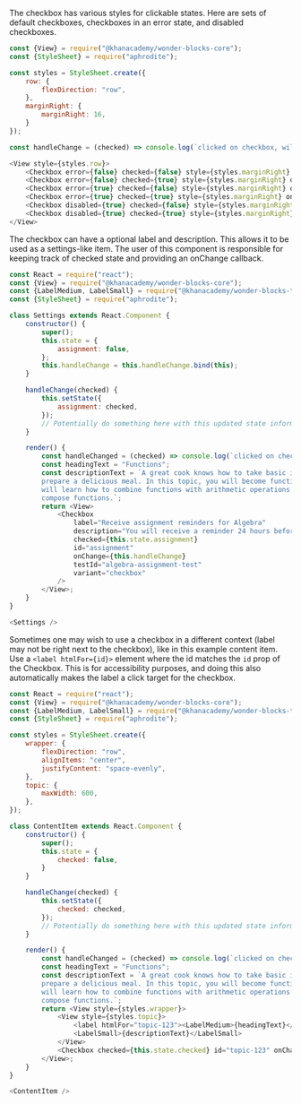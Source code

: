 The checkbox has various styles for clickable states. Here are sets of default checkboxes, checkboxes in an error state, and disabled checkboxes.
```js
const {View} = require("@khanacademy/wonder-blocks-core");
const {StyleSheet} = require("aphrodite");

const styles = StyleSheet.create({
    row: {
        flexDirection: "row",
    },
    marginRight: {
        marginRight: 16,
    }
});

const handleChange = (checked) => console.log(`clicked on checkbox, will be checked=${checked.toString()}`);

<View style={styles.row}>
    <Checkbox error={false} checked={false} style={styles.marginRight} onChange={handleChange} />
    <Checkbox error={false} checked={true} style={styles.marginRight} onChange={handleChange} />
    <Checkbox error={true} checked={false} style={styles.marginRight} onChange={handleChange} />
    <Checkbox error={true} checked={true} style={styles.marginRight} onChange={handleChange} />
    <Checkbox disabled={true} checked={false} style={styles.marginRight} onChange={handleChange} />
    <Checkbox disabled={true} checked={true} style={styles.marginRight} onChange={handleChange} />
</View>
```

The checkbox can have a optional label and description. This allows it to be
used as a settings-like item. The user of this component is responsible for
keeping track of checked state and providing an onChange callback.

```js
const React = require("react");
const {View} = require("@khanacademy/wonder-blocks-core");
const {LabelMedium, LabelSmall} = require("@khanacademy/wonder-blocks-typography");
const {StyleSheet} = require("aphrodite");

class Settings extends React.Component {
    constructor() {
        super();
        this.state = {
            assignment: false,
        };
        this.handleChange = this.handleChange.bind(this);
    }

    handleChange(checked) {
        this.setState({
            assignment: checked,
        });
        // Potentially do something here with this updated state information.
    }

    render() {
        const handleChanged = (checked) => console.log(`clicked on checkbox with checked=${checked.toString()}`);
        const headingText = "Functions";
        const descriptionText = `A great cook knows how to take basic ingredients and
        prepare a delicious meal. In this topic, you will become function-chefs! You
        will learn how to combine functions with arithmetic operations and how to
        compose functions.`;
        return <View>
            <Checkbox
                label="Receive assignment reminders for Algebra"
                description="You will receive a reminder 24 hours before each deadline"
                checked={this.state.assignment}
                id="assignment"
                onChange={this.handleChange}
                testId="algebra-assignment-test"
                variant="checkbox"
            />
        </View>;
    }
}

<Settings />
```

Sometimes one may wish to use a checkbox in a different context (label may not
be right next to the checkbox), like in this example content item. Use a
`<label htmlFor={id}>` element where the id matches the `id` prop of the
Checkbox. This is for accessibility purposes, and doing this also automatically
makes the label a click target for the checkbox.
```js
const React = require("react");
const {View} = require("@khanacademy/wonder-blocks-core");
const {LabelMedium, LabelSmall} = require("@khanacademy/wonder-blocks-typography");
const {StyleSheet} = require("aphrodite");

const styles = StyleSheet.create({
    wrapper: {
        flexDirection: "row",
        alignItems: "center",
        justifyContent: "space-evenly",
    },
    topic: {
        maxWidth: 600,
    },
});

class ContentItem extends React.Component {
    constructor() {
        super();
        this.state = {
            checked: false,
        }
    }

    handleChange(checked) {
        this.setState({
            checked: checked,
        });
        // Potentially do something here with this updated state information.
    }

    render() {
        const handleChanged = (checked) => console.log(`clicked on checkbox with checked=${checked.toString()}`);
        const headingText = "Functions";
        const descriptionText = `A great cook knows how to take basic ingredients and
        prepare a delicious meal. In this topic, you will become function-chefs! You
        will learn how to combine functions with arithmetic operations and how to
        compose functions.`;
        return <View style={styles.wrapper}>
            <View style={styles.topic}>
                <label htmlFor="topic-123"><LabelMedium>{headingText}</LabelMedium></label>
                <LabelSmall>{descriptionText}</LabelSmall>
            </View>
            <Checkbox checked={this.state.checked} id="topic-123" onChange={checked => this.handleChange(checked)} />
        </View>;
    }
}

<ContentItem />
```
